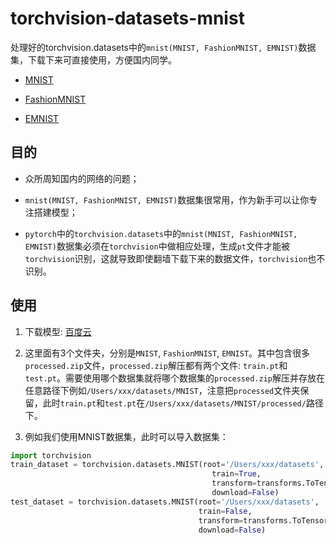 # torchvision-datasets-mnist
处理好的torchvision.datasets中的`mnist(MNIST, FashionMNIST, EMNIST)`数据集，下载下来可直接使用，方便国内同学。

* [MNIST](http://yann.lecun.com/exdb/mnist/)

* [FashionMNIST](https://github.com/zalandoresearch/fashion-mnist)

* [EMNIST](http://www.itl.nist.gov/iaui/vip/cs_links/EMNIST/)

## 目的
* 众所周知国内的网络的问题；

* `mnist(MNIST, FashionMNIST, EMNIST)`数据集很常用，作为新手可以让你专注搭建模型；

* `pytorch`中的`torchvision.datasets`中的`mnist(MNIST, FashionMNIST, EMNIST)`数据集必须在`torchvision`中做相应处理，生成`pt`文件才能被`torchvision`识别，这就导致即使翻墙下载下来的数据文件，`torchvision`也不识别。

## 使用

1. 下载模型: [百度云](https://pan.baidu.com/s/1d6yS2wrJQcmskzu-O-Zc9Q)

2. 这里面有3个文件夹，分别是`MNIST`, `FashionMNIST`, `EMNIST`。其中包含很多`processed.zip`文件，`processed.zip`解压都有两个文件: `train.pt`和`test.pt`。需要使用哪个数据集就将哪个数据集的`processed.zip`解压并存放在任意路径下例如`/Users/xxx/datasets/MNIST`，注意把`processed`文件夹保留，此时`train.pt`和`test.pt`在`/Users/xxx/datasets/MNIST/processed/`路径下。

3. 例如我们使用MNIST数据集，此时可以导入数据集：

```python
import torchvision
train_dataset = torchvision.datasets.MNIST(root='/Users/xxx/datasets',
                                             train=True, 
                                             transform=transforms.ToTensor(),
                                             download=False)
test_dataset = torchvision.datasets.MNIST(root='/Users/xxx/datasets', 
                                          train=False, 
                                          transform=transforms.ToTensor(),
                                          download=False)
```
